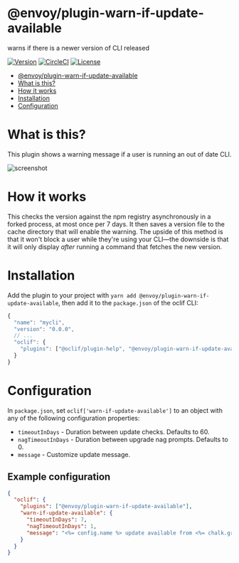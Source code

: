 # @envoy/plugin-warn-if-update-available

warns if there is a newer version of CLI released

[![Version](https://img.shields.io/github/package-json/v/envoy/plugin-warn-if-update-available)](https://github.com/envoy/plugin-warn-if-update-available/packages/860241)
[![CircleCI](https://circleci.com/gh/envoy/plugin-warn-if-update-available/tree/master.svg?style=shield)](https://circleci.com/gh/envoy/plugin-warn-if-update-available/tree/master.svg?style=shield)
[![License](https://img.shields.io/github/license/envoy/plugin-warn-if-update-available)](https://github.com/envoy/plugin-warn-if-update-available/blob/master/package.json)

<!-- toc -->
* [@envoy/plugin-warn-if-update-available](#envoyplugin-warn-if-update-available)
* [What is this?](#what-is-this)
* [How it works](#how-it-works)
* [Installation](#installation)
* [Configuration](#configuration)
<!-- tocstop -->

# What is this?

This plugin shows a warning message if a user is running an out of date CLI.

![screenshot](./assets/screenshot.png)

# How it works

This checks the version against the npm registry asynchronously in a forked process, at most once per 7 days. It then saves a version file to the cache directory that will enable the warning. The upside of this method is that it won't block a user while they're using your CLI—the downside is that it will only display _after_ running a command that fetches the new version.

# Installation

Add the plugin to your project with `yarn add @envoy/plugin-warn-if-update-available`, then add it to the `package.json` of the oclif CLI:

```js
{
  "name": "mycli",
  "version": "0.0.0",
  // ...
  "oclif": {
    "plugins": ["@oclif/plugin-help", "@envoy/plugin-warn-if-update-available"]
  }
}
```

# Configuration

In `package.json`, set `oclif['warn-if-update-available']` to an object with
any of the following configuration properties:

- `timeoutInDays` - Duration between update checks. Defaults to 60.
- `nagTimeoutInDays` - Duration between upgrade nag prompts. Defaults to 0.
- `message` - Customize update message.

## Example configuration

```json
{
  "oclif": {
    "plugins": ["@envoy/plugin-warn-if-update-available"],
    "warn-if-update-available": {
      "timeoutInDays": 7,
      "nagTimeoutInDays": 1,
      "message": "<%= config.name %> update available from <%= chalk.greenBright(config.version) %> to <%= chalk.greenBright(latest) %>."
    }
  }
}
```
